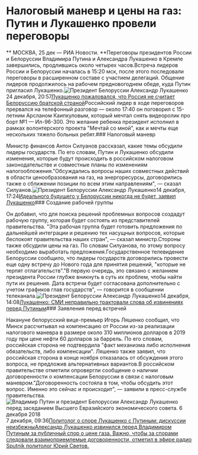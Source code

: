Налоговый маневр и цены на газ: Путин и Лукашенко провели переговоры
====================================================================



** МОСКВА, 25 дек — РИА Новости. **Переговоры президентов России и Белоруссии Владимира Путина и Александра Лукашенко в Кремле завершились, продлившись около четырех часов.Встреча лидеров России и Белоруссии началась в 15:20 мск, после этого последовали переговоры в расширенном составе с участием делегаций. Общение лидеров продолжилось на рабочем предновогоднем обеде, куда Путин пригласил Лукашенко.![Президент Белоруссии Александр Лукашенко ](https://cdn21.img.ria.ru/images/154801/33/1548013349_0:448:2845:2048_600x0_80_0_0_5f879c6daaf59b9a1e113f05ccb29bf2.jpg "Президент Белоруссии Александр Лукашенко ")24 декабря, 20:57[Лукашенко пожаловался, что Россия не считает Белоруссию братской страной](/20181224/1548613671.html)Российский лидер в ходе переговоров прервался на телефонный разговор — около 17:40 он поговорил с 15-летним Арсланом Каипкуловым, который мечтал снять видеоролик про борт №1 — Ил-96-300. Это желание ребенка президент исполнил в рамках волонтерского проекта "Мечтай со мной", как и мечты еще нескольких тяжело больных ребят.### Налоговый маневр

Министр финансов Антон Силуанов рассказал, какие темы обсудили лидеры государств.  По его словам, Путин и Лукашенко обсудили изменения, которые будут происходить в российском налоговом законодательстве и совместные планы по изменениям налогообложения."Обсуждались вопросы наших совместных действий в области ценообразования на газ, на энергоресурсы, договорились также о сближении позиции по всем этим направлениям", — сказал Силуанов.![Президент Белоруссии Александр Лукашенко](https://cdn25.img.ria.ru/images/152908/87/1529088712_0:0:3074:1729_600x0_80_0_0_5c14a45527509e0d43f7c7a79e688e15.jpg "Президент Белоруссии Александр Лукашенко")14 декабря, 17:24[Идеального будущего у Белоруссии никогда не будет, заявил Лукашенко](/20181214/1548006593.html)### Создание рабочей группы

Он добавил, что для поиска решений проблемных вопросов создадут рабочую группу, которая будет состоять из представителей правительства.  "Эта рабочая группа будет готовить предложения по дальнейшей интеграции и решению тех насущных вопросов, которые беспокоят правительства наших стран", — сказал министр.Стороны также обсудили цены на газ. По словам Силуанова, по этому вопросу необходимо выработать предложения.Государственное телевидение Белоруссии сообщило, что лидеры государств договорились провести еще одну встречу до Нового года для принятия решений, "которые не терпят отлагательств"."В первую очередь, это связано с желанием президента России глубже вникнуть в суть их проблем, чтобы найти пути их решения. Дата встречи будет согласована дополнительно с учетом графиков глав государств", — говорится в сообщении телеканала.![Президент Белоруссии Александр Лукашенко ](https://cdn25.img.ria.ru/images/153211/90/1532119020_0:0:2924:1645_600x0_80_0_0_02ba7d660ef780d5336736abd7c77b90.jpg "Президент Белоруссии Александр Лукашенко ")14 декабря, 14:08[Лукашенко: СМИ неправильно трактовали слова об извинениях перед Путиным](/20181214/1547989466.html)### Заявления перед встречей

Накануне белорусский вице-премьер Игорь Ляшенко сообщил, что Минск рассчитывал на компенсацию от России из-за реализации налогового маневра в размере около 310 миллионов долларов в 2019 году при цене нефти 60 долларов за баррель.  По его словам, российская сторона не подтвердила "факт механизма либо исполнения обязательств, либо компенсации". Ляшенко также заявил, что российская сторона в конце ноября отказалась от обсуждения этого вопроса, не предложив альтернативных вариантов.В российском правительстве отметили опровергли сообщение о наличии договоренности о компенсации Белоруссии в связи с налоговым маневром."Договоренность состояла в том, чтобы обсудить этот вопрос. Именно это сейчас и происходит", — заявили в пресс-службе правительства.![Владимир Путин и президент Белоруссии Александр Лукашенко перед заседанием Высшего Евразийского экономического совета. 6 декабря 2018](https://cdn21.img.ria.ru/images/154751/51/1547515118_0:0:2923:1644_600x0_80_0_0_ea82c0b3d28138cca4fd9d76775cf4fd.jpg "Владимир Путин и президент Белоруссии Александр Лукашенко перед заседанием Высшего Евразийского экономического совета. 6 декабря 2018")7 декабря, 09:36[Политолог о споре Лукашенко с Путиным: дискуссии неизбежныАлександр Лукашенко извинился перед Владимиром Путиным за публичный спор о цене газа. Важно, чтобы за спорами следовали взаимоприемлемые договоренности, отметил в эфире радио Sputnik политолог Юрий Светов.](/20181207/1547572880.html)